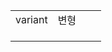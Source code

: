 |         |      |      |      |
| ------- | ---- | ---- | ---- |
| variant | 변형 |      |      |
|         |      |      |      |
|         |      |      |      |
|         |      |      |      |

